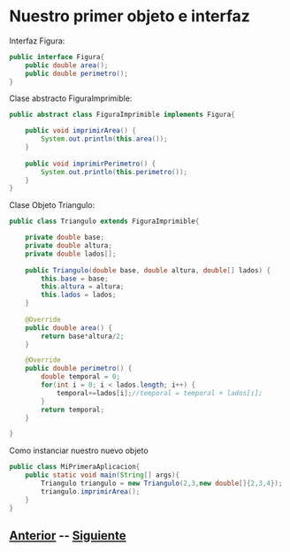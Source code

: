 # Nuestro primer objeto e interfaz

Interfaz Figura:
```java
public interface Figura{
	public double area();
	public double perimetro();
}
```
Clase abstracto FiguraImprimible:
```java
public abstract class FiguraImprimible implements Figura{

	public void imprimirArea() {
		System.out.println(this.area());
	}
	
	public void imprimirPerimetro() {
		System.out.println(this.perimetro());
	}
}
```

Clase Objeto Triangulo:
```java
public class Triangulo extends FiguraImprimible{

	private double base;
	private double altura;
	private double lados[];
	
	public Triangulo(double base, double altura, double[] lados) {
		this.base = base;
		this.altura = altura;
		this.lados = lados;
	}
	
	@Override
	public double area() {
		return base*altura/2;
	}

	@Override
	public double perimetro() {
		double temporal = 0;
		for(int i = 0; i < lados.length; i++) {
			temporal+=lados[i];//temporal = temporal + lados[i];
		}
		return temporal;
	}

}
```

Como instanciar nuestro nuevo objeto
```java
public class MiPrimeraAplicacion{
	public static void main(String[] args){
		Triangulo triangulo = new Triangulo(2,3,new double[]{2,3,4});
		triangulo.imprimirArea();
	}
}
```
## [Anterior](page8.md)  --  [Siguiente](page10.md)